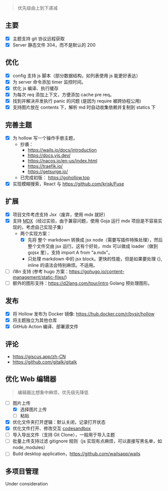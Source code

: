 > 优先级由上到下递减

## 主要
- [x] 主题支持 git 协议远程获取
- [x] Server 静态文件 304，而不是默认的 200

## 优化
- [x] config 支持 js 脚本（部分数据结构，如列表使用 js 能更好表达）
- [x] 为 server 命令添加 timer 监控时间。
- [x] 优化 js 编译、执行缓存
- [x] 为每次 req 添加上下文，方便添加 cache pre req。
- [x] 找到并解决并发执行 panic 的问题 (是因为 require 被跨协程公用)
- [x] 支持图片放在 contents 下，解析 md 时自动收集依赖并复制到 statics 下

## 完善主题

- [x] 为 hollow 写一个操作手册主题，
  - 抄袭：
    - https://wails.io/docs/introduction
    - https://docs.yjs.dev/
    - https://nacos.io/en-us/index.html
    - https://traefik.io/
    - https://getsurge.io/
  - 已完成初版： https://gohollow.top
- [x] 实现模糊搜索，React 与 https://github.com/krisk/Fuse

## 扩展

- [x] 项目文件考虑支持 Jsx（废弃，使用 mdx 就好）
- [x] 支持 [MDX](https://mdxjs.com/packages/mdx/)（经过实验，由于兼容问题，使用 Goja 运行 mdx 项目是不容易实现的，考虑自己实现子集）
  - 两个实现方案：
    - [x] 先将 整个 markdown 转换成 jsx node（需要写插件特殊处理），然后整个文件交由 jsx 运行。这有个好处，mdx 可以做成
      loader（做到 gojsx 里），支持 import A from "a.mdx"。
    - 只处理 markdown 中的 jsx block。更快的性能，但是如果要处理 {}, inline 的语法会特别麻烦。不适用。
- [ ] i18n 支持 (参考 hugo 方案：https://gohugo.io/content-management/static-files/)
- [ ] 额外的图形支持：https://d2lang.com/tour/intro Golang 预处理图形。

## 发布

- [x] 将 Hollow 发布为 Docker 镜像: https://hub.docker.com/r/bysir/hollow
- [x] 将主题独立为其他仓库
- [x] GitHub Action 编译、部署源文件

## 评论

- https://giscus.app/zh-CN
- https://github.com/gitalk/gitalk

## 优化 Web 编辑器

> 编辑器比想象中麻烦，优先级先降低

- [ ] 图片上传
  - [x] 选择图片上传
  - [ ] 粘贴
- [x] 优化文件夹打开逻辑：默认关闭，记录打开状态
- [x] 
  优化文件打开、修改交互 [codesandbox](https://codesandbox.io/s/uploadcare-react-widget-props-example-forked-g1q3z8?file=/src/index.js)
- [ ] 导入导出文件（支持 Git Clone），一般用于导入主题
- [ ] 批量上传支持过滤 gitignore 规则（js 实现有点麻烦，可以直接写黑名单，如 node_modules）
- [ ] Build desktop application，https://github.com/wailsapp/wails

## 多项目管理

Under consideration
